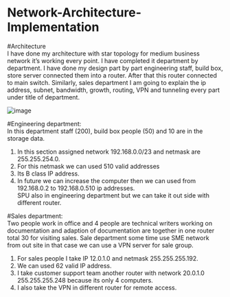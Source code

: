 # Network-Architecture-Implementation
#Architecture <br />
I have done my architecture with star topology for medium business network it’s working every point. I have completed it department by department. I have done my design part by part engineering staff, build box, store server connected them into a router. After that this router connected to main switch. Similarly, sales department I am going to explain the ip address, subnet, bandwidth, growth, routing, VPN and tunneling every part under title of department.

![image](https://github.com/mdhn18/Network-Architecture-Implementation/assets/55639146/3b9890e6-2668-489d-9077-c2f77daf59f8)


#Engineering department:<br />
In this department staff (200), build box people (50) and 10 are in the storage data.
1. In this section assigned network 192.168.0.0/23 and netmask are 255.255.254.0.
2. For this netmask we can used 510 valid addresses
3. Its B class IP address.
4. In future we can increase the computer then we can used from 192.168.0.2 to 192.168.0.510 ip addresses.<br />
SPU also in engineering department but we can take it out side with different router.

#Sales department:<br />
Two people work in office and 4 people are technical writers working on documentation and adaption of documentation are together in one router total 30 for visiting sales. Sale department some time use SME network from out site in that case we can use a VPN server for sale group.<br />
1. For sales people I take IP 12.0.1.0 and netmask 255.255.255.192.
2. We can used 62 valid IP address.
3. I take customer support team another router with network 20.0.1.0 255.255.255.248 because its only 4 computers.
4. I also take the VPN in different router for remote access.
